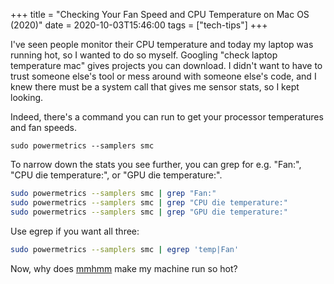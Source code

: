 +++
title = "Checking Your Fan Speed and CPU Temperature on Mac OS (2020)"
date = 2020-10-03T15:46:00
tags = ["tech-tips"]
+++

I've seen people monitor their CPU temperature and today my laptop was running hot, so I wanted to do so myself. Googling "check laptop temperature mac" gives projects you can download. I didn't want to have to trust someone else's tool or mess around with someone else's code, and I knew there must be a system call that gives me sensor stats, so I kept looking.

Indeed, there's a command you can run to get your processor temperatures and fan speeds.

`sudo powermetrics --samplers smc`

To narrow down the stats you see further, you can grep for e.g. "Fan:", "CPU die temperature:", or "GPU die temperature:".

```bash
sudo powermetrics --samplers smc | grep "Fan:"
sudo powermetrics --samplers smc | grep "CPU die temperature:"
sudo powermetrics --samplers smc | grep "GPU die temperature:"
```

Use egrep if you want all three:

```bash
sudo powermetrics --samplers smc | egrep 'temp|Fan'
```

Now, why does [mmhmm](https://www.mmhmm.app/) make my machine run so hot?
